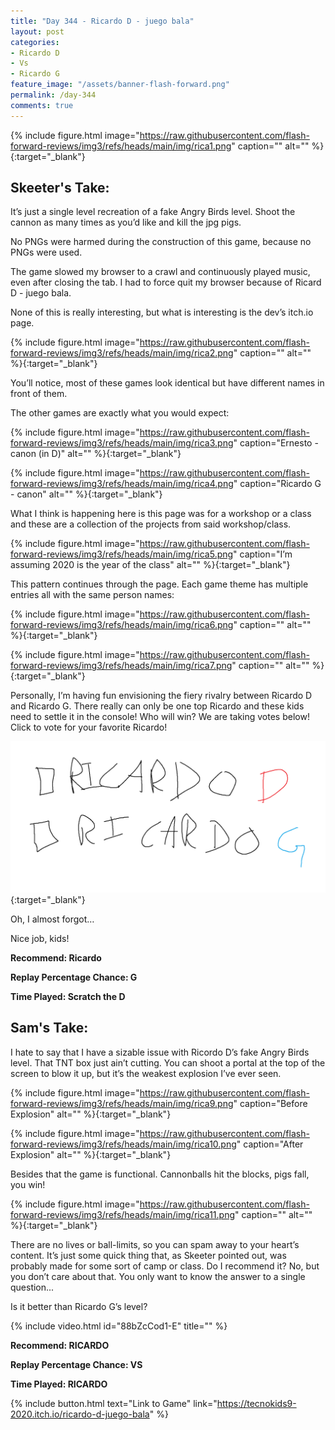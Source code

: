 ```yaml
---
title: "Day 344 - Ricardo D - juego bala"
layout: post
categories:
- Ricardo D
- Vs
- Ricardo G
feature_image: "/assets/banner-flash-forward.png"
permalink: /day-344
comments: true
---
```


{% include figure.html image="https://raw.githubusercontent.com/flash-forward-reviews/img3/refs/heads/main/img/rica1.png" caption="" alt="" %}{:target="_blank"}
 
## Skeeter's Take:

It’s just a single level recreation of a fake Angry Birds level. Shoot the cannon as many times as you’d like and kill the jpg pigs. 

No PNGs were harmed during the construction of this game, because no PNGs were used. 

The game slowed my browser to a crawl and continuously played music, even after closing the tab. I had to force quit my browser because of Ricard D - juego bala. 

None of this is really interesting, but what is interesting is the dev’s itch.io page.

{% include figure.html image="https://raw.githubusercontent.com/flash-forward-reviews/img3/refs/heads/main/img/rica2.png" caption="" alt="" %}{:target="_blank"}

You’ll notice, most of these games look identical but have different names in front of them. 

The other games are exactly what you would expect: 

{% include figure.html image="https://raw.githubusercontent.com/flash-forward-reviews/img3/refs/heads/main/img/rica3.png" caption="Ernesto - canon (in D)" alt="" %}{:target="_blank"}

{% include figure.html image="https://raw.githubusercontent.com/flash-forward-reviews/img3/refs/heads/main/img/rica4.png" caption="Ricardo G - canon" alt="" %}{:target="_blank"}

What I think is happening here is this page was for a workshop or a class and these are a collection of the projects from said workshop/class. 

{% include figure.html image="https://raw.githubusercontent.com/flash-forward-reviews/img3/refs/heads/main/img/rica5.png" caption="I’m assuming 2020 is the year of the class" alt="" %}{:target="_blank"}

This pattern continues through the page. Each game theme has multiple entries all with the same person names: 

{% include figure.html image="https://raw.githubusercontent.com/flash-forward-reviews/img3/refs/heads/main/img/rica6.png" caption="" alt="" %}{:target="_blank"}

{% include figure.html image="https://raw.githubusercontent.com/flash-forward-reviews/img3/refs/heads/main/img/rica7.png" caption="" alt="" %}{:target="_blank"}

Personally, I’m having fun envisioning the fiery rivalry between Ricardo D and Ricardo G. There really can only be one top Ricardo and these kids need to settle it in the console! Who will win? We are taking votes below! Click to vote for your favorite Ricardo! 

[![Image](/assets/Ricardo.png)](https://www.youtube.com/watch?v=c_jomXhjUjI){:target="_blank"}

Oh, I almost forgot… 

Nice job, kids!

**Recommend: Ricardo**

**Replay Percentage Chance: G**

**Time Played: Scratch the D**

## Sam's Take:

I hate to say that I have a sizable issue with Ricordo D’s fake Angry Birds level. That TNT box just ain’t cutting. You can shoot a portal at the top of the screen to blow it up, but it’s the weakest explosion I’ve ever seen.

{% include figure.html image="https://raw.githubusercontent.com/flash-forward-reviews/img3/refs/heads/main/img/rica9.png" caption="Before Explosion" alt="" %}{:target="_blank"}

{% include figure.html image="https://raw.githubusercontent.com/flash-forward-reviews/img3/refs/heads/main/img/rica10.png" caption="After Explosion" alt="" %}{:target="_blank"}

Besides that the game is functional. Cannonballs hit the blocks, pigs fall, you win!

{% include figure.html image="https://raw.githubusercontent.com/flash-forward-reviews/img3/refs/heads/main/img/rica11.png" caption="" alt="" %}{:target="_blank"}

There are no lives or ball-limits, so you can spam away to your heart’s content. It’s just some quick thing that, as Skeeter pointed out, was probably made for some sort of camp or class. Do I recommend it? No, but you don’t care about that. You only want to know the answer to a single question...

Is it better than Ricardo G’s level?

{% include video.html id="88bZcCod1-E" title="" %}

**Recommend: RICARDO**

**Replay Percentage Chance: VS**

**Time Played: RICARDO**

{% include button.html text="Link to Game" link="https://tecnokids9-2020.itch.io/ricardo-d-juego-bala" %}